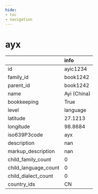 ```yaml
---
hide:
- toc
- navigation
---
```

# ayx
|                      | info        |
|:---------------------|:------------|
| id                   | ayic1234    |
| family_id            | book1242    |
| parent_id            | book1242    |
| name                 | Ayi (China) |
| bookkeeping          | True        |
| level                | language    |
| latitude             | 27.1213     |
| longitude            | 98.8684     |
| iso639P3code         | ayx         |
| description          | nan         |
| markup_description   | nan         |
| child_family_count   | 0           |
| child_language_count | 0           |
| child_dialect_count  | 0           |
| country_ids          | CN          |
